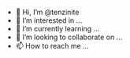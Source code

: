 - 👋 Hi, I’m @tenzinite
- 👀 I’m interested in ...
- 🌱 I’m currently learning ...
- 💞️ I’m looking to collaborate on ...
- 📫 How to reach me ...

<!---
tenzinite/tenzinite is a ✨ special ✨ repository because its `README.md` (this file) appears on your GitHub profile.
You can click the Preview link to take a look at your changes.
--->
